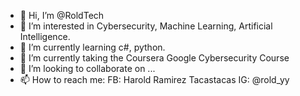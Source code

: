 - 👋 Hi, I’m @RoldTech
- 👀 I’m interested in Cybersecurity, Machine Learning, Artificial Intelligence.
- 🌱 I’m currently learning c#, python.
- 🌱 I’m currently taking the Coursera Google Cybersecurity Course
- 💞️ I’m looking to collaborate on ...
- 📫 How to reach me: 
FB: Harold Ramirez Tacastacas
IG: @rold_yy

<!---
RoldTech/RoldTech is a ✨ special ✨ repository because its `README.md` (this file) appears on your GitHub profile.
You can click the Preview link to take a look at your changes.
--->
